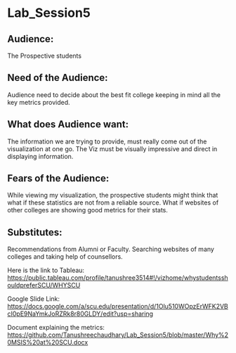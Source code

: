# Lab_Session5


## Audience: 
The Prospective students 

## Need of the Audience: 
Audience need to decide about the best fit college keeping in mind all the key metrics provided.

## What does Audience want: 
The information we are trying to provide, must really come out of the visualization at one go. The Viz must be visually impressive and direct in displaying information.

## Fears of the Audience: 
While viewing my visualization, the prospective students might think that what if these statistics are not from a reliable source. What if websites of other colleges are showing good metrics for their stats.

## Substitutes: 
Recommendations from Alumni or Faculty. Searching websites of many colleges and taking help of counsellors.

Here is the link to Tableau: https://public.tableau.com/profile/tanushree3514#!/vizhome/whystudentsshouldpreferSCU/WHYSCU

Google Slide Link: https://docs.google.com/a/scu.edu/presentation/d/1Olu510WOpzErWFK2VBcI0pE9NaYmkJoRZRk8r80GLDY/edit?usp=sharing

Document explaining the metrics: https://github.com/Tanushreechaudhary/Lab_Session5/blob/master/Why%20MSIS%20at%20SCU.docx
